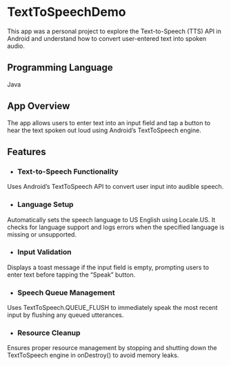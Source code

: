 # TextToSpeechDemo
This app was a personal project to explore the Text-to-Speech (TTS) API in Android and understand how to convert user-entered text into spoken audio.

## Programming Language
Java

## App Overview
The app allows users to enter text into an input field and tap a button to hear the text spoken out loud using Android’s TextToSpeech engine.

## Features
- ### Text-to-Speech Functionality
 Uses Android’s TextToSpeech API to convert user input into audible speech.

- ### Language Setup
 Automatically sets the speech language to US English using Locale.US. It checks for language support and logs errors when the specified language is missing or unsupported.

- ### Input Validation
 Displays a toast message if the input field is empty, prompting users to enter text before tapping the “Speak” button.

- ### Speech Queue Management
 Uses TextToSpeech.QUEUE_FLUSH to immediately speak the most recent input by flushing any queued utterances.

- ### Resource Cleanup
 Ensures proper resource management by stopping and shutting down the TextToSpeech engine in onDestroy() to avoid memory leaks.
